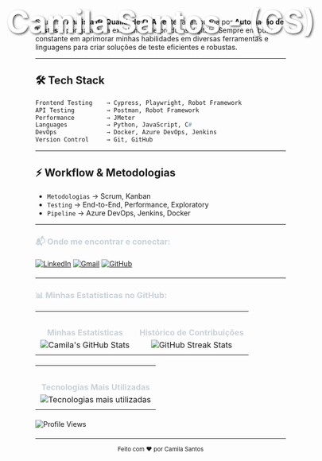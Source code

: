 <div style="position: relative; display: inline-block; width: 100%;">
  <div style="position: absolute; top: 50%; left: 50%; transform: translate(-50%, -50%); color: white; font-size: 2.2em; font-weight: bold; text-shadow: 2px 2px 4px rgba(0,0,0,0.7); white-space: nowrap;">
    <h1>Camila Santos - (CS)</h1>
  </div>
</div>

Sou uma **Analista de Qualidade / QA Tester** apaixonada por **Automação de Testes** e por garantir a excelência de produtos digitais. Sempre em busca constante em aprimorar minhas habilidades em diversas ferramentas e linguagens para criar soluções de teste eficientes e robustas. 

---

## 🛠️ Tech Stack

```python
Frontend Testing    → Cypress, Playwright, Robot Framework
API Testing         → Postman, Robot Framework  
Performance         → JMeter
Languages           → Python, JavaScript, C#
DevOps              → Docker, Azure DevOps, Jenkins
Version Control     → Git, GitHub
```
---

## ⚡ Workflow & Metodologias  

- `Metodologias` → Scrum, Kanban
- `Testing` → End-to-End, Performance, Exploratory
- `Pipeline` → Azure DevOps, Jenkins, Docker

---

<h3 style="color: #c9d1d9;">📬 Onde me encontrar e conectar:</h3>

<p style="margin-top: 20px; margin-bottom: 20px; text-align: left;">
  <a href="https://www.linkedin.com/in/SEU_USUARIO_LINKEDIN/" target="_blank"><img src="https://img.shields.io/badge/LinkedIn-0077B5?style=for-the-badge&logo=linkedin&logoColor=white" alt="LinkedIn"></a> <a href="mailto:SEU_EMAIL@gmail.com"><img src="https://img.shields.io/badge/Gmail-D14836?style=for-the-badge&logo=gmail&logoColor=white" alt="Gmail"></a> <a href="https://github.com/CamilaSantos" target="_blank"><img src="https://img.shields.io/badge/GitHub-100000?style=for-the-badge&logo=github&logoColor=white" alt="GitHub"></a></p>

---
<h3 style="color: #c9d1d9;">📊 Minhas Estatísticas no GitHub:</h3>

<table style="width:100%; border-collapse: collapse; border-spacing: 0;">
  <tr>
    <td style="padding: 10px; text-align: center; vertical-align: top; border: 0;">
      <h4 style="color: #c9d1d9; margin-bottom: 5px;">Minhas Estatísticas</h4>
      <img src="https://github-readme-stats.vercel.app/api?username=CamilaSantos&hide_border=true&show_icons=true&theme=omni&include_all_commits=true&count_private=true" alt="Camila's GitHub Stats" style="max-width: 100%; height: auto;">
    </td>
    <td style="padding: 10px; text-align: center; vertical-align: top; border: none;">
      <h4 style="color: #c9d1d9; margin-bottom: 5px;">Histórico de Contribuições</h4>
      <img src="https://github-readme-streak-stats.herokuapp.com/?user=CamilaSantos&theme=carbonfox&hide_border=true" alt="GitHub Streak Stats" style="max-width: 100%; height: auto;">
    </td>
  </tr>
</table>

<table style="width:100%; border-collapse: collapse; border-spacing: 0; margin-top: 20px;">
  <tr>
    <td style="padding: 10px; text-align: center; vertical-align: top; border: none;">
      <h4 style="color: #c9d1d9; margin-bottom: 5px;">Tecnologias Mais Utilizadas</h4>
      <img src="https://github-readme-stats.vercel.app/api/top-langs/?username=CamilaSantos&layout=pie&theme=one_dark_pro&hide_border=true&hide_title=true" alt="Tecnologias mais utilizadas" style="max-width: 100%; height: auto;">
    </td>
  </tr>
</table>

<p style="margin-top: 20px; margin-bottom: 20px; text-align: left;">
  <img src="https://komarev.com/ghpvc/?username=CamilaSantos&color=blueviolet&style=for-the-badge" alt="Profile Views">
</p>

---
<div align="center">
  <small>Feito com ❤️ por Camila Santos</small>
</div>
